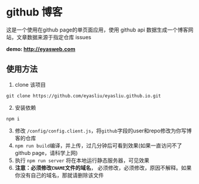 # github 博客

这是一个使用在github page的单页面应用，使用 github api 数据生成一个博客网站，文章数据来源于指定仓库 issues

**demo: http://eyasweb.com**

## 使用方法

1. clone 该项目
```
git clone https://github.com/eyasliu/eyasliu.github.io.git
```

2. 安装依赖
```
npm i 
```

3. 修改 `/config/config.client.js`，将`github`字段的user和repo修改为你写博客的仓库
4. `npm run build`编译，并上传，过几分钟后可看到效果(如果一直访问不了github page，请科学上网)
5. 执行 `npm run server` 将在本地运行静态服务器，可见效果
5. **注意：必须修改`CNAME`文件的域名**， 必须修改，必须修改，原因不解释。如果你没有自己的域名，那就请删除该文件

